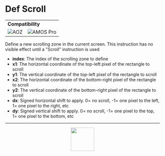 # Def Scroll
<table><tr><td colspan="3"><b>Compatibility</b></td></tr><tr><td><img src="https://drive.google.com/uc?export=view&id=1NbXQFq8_hw18wZSmQiAaH8PEkx0iN0ue" valign="center" all="AOZ" title="AOZ" /></td><td><img src="https://drive.google.com/uc?export=view&id=1fgABxUMBV1JldXUZcovQuoqBjafQ_Btp" valign="center" all="AMOS Pro" title="AMOS Pro" /></td></tr></table>

Define a new scrolling zone in the current screen. This instruction has no visible effect until a "Scroll" instruction is used
- **index**: The index of the scrolling zone to define
- **x1**: The horizontal coordinate of the top-left pixel of the rectangle to scroll
- **y1**: The vertical coordinate of the top-left pixel of the rectangle to scroll
- **x2**: The horizontal coordinate of the bottom-right pixel of the rectangle to scroll
- **y2**: The vertical coordinate of the bottom-right pixel of the rectangle to scroll
- **dx**: Signed horizontal shift to apply. 0= no scroll, -1= one pixel to the left, 1= one pixel to the right, etc
- **dy**: Signed vertical shift to apply. 0= no scroll, -1= one pixel to the top, 1= one pixel to the bottom, etc
---
<p align="center"><img valign="middle" width="76px" src="https://drive.google.com/uc?export=view&id=1c2KO0LJpvMS9X9CAGV6dOfciR7OWhdKA" /></p>